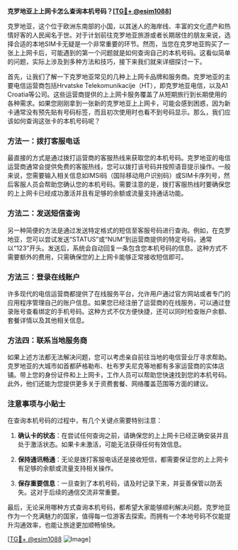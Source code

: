 **克罗地亚上上网卡怎么查询本机号码？[[TG💪+ @esim1088](https://t.me/s/esim1088)]**

克罗地亚，这个位于欧洲东南部的小国，以其迷人的海岸线、丰富的文化遗产和热情好客的人民闻名于世。对于计划前往克罗地亚旅游或者长期居住的朋友来说，选择合适的本地SIM卡无疑是一个非常重要的环节。然而，当您在克罗地亚购买了一张上上网卡后，可能遇到的第一个问题就是如何查询自己的本机号码。这看似简单的问题，实际上涉及到多种方法和技巧，接下来我们就来详细探讨一下。

首先，让我们了解一下克罗地亚常见的几种上上网卡品牌和服务商。克罗地亚的主要电信运营商包括Hrvatske Telekomunikacije（HT），即克罗地亚电信，以及A1 Croatia等公司。这些运营商提供的上上网卡服务覆盖了从短期旅行到长期使用的各种需求。如果您刚刚拿到一张新的克罗地亚上上网卡，可能会感到困惑，因为新卡通常没有预先贴有号码标签，而且初次使用时也看不到号码显示。那么，我们应该如何查询这张卡的本机号码呢？

### 方法一：拨打客服电话

最直接的方式是通过拨打运营商的客服热线来获取您的本机号码。克罗地亚的电信运营商通常会提供免费的客服热线，您可以拨打该号码并按照语音提示操作。一般来说，您需要输入相关信息如IMSI码（国际移动用户识别码）或SIM卡序列号，然后客服人员会帮助您确认您的本机号码。需要注意的是，拨打客服热线时要确保您的上上网卡已经成功激活并且有足够的余额或流量支持通话功能。

### 方法二：发送短信查询

另一种简便的方法是通过发送特定格式的短信至客服号码进行查询。例如，在克罗地亚，您可以尝试发送“STATUS”或“NUM”到运营商提供的特定号码，通常以“123”开头。发送后，系统会自动回复一条包含您本机号码的信息。这种方式不需要额外的费用，只需确保您的上上网卡能够正常接收短信即可。

### 方法三：登录在线账户

许多现代的电信运营商都提供了在线服务平台，允许用户通过官方网站或者专门的应用程序管理自己的账户信息。如果您已经注册了运营商的在线服务，可以通过登录账号查看绑定的手机号码。这种方式不仅方便快捷，还可以同时检查账户余额、套餐详情以及其他相关信息。

### 方法四：联系当地服务商

如果上述方法都无法解决问题，您可以考虑亲自前往当地的电信营业厅寻求帮助。克罗地亚的大城市如首都萨格勒布、杜布罗夫尼克等地都有多家运营商的实体店铺。带上您的身份证件和上上网卡，工作人员可以帮助您快速找到您的本机号码。此外，他们还能为您提供更多关于资费套餐、网络覆盖范围等方面的建议。

### 注意事项与小贴士

在查询本机号码的过程中，有几个关键点需要特别注意：

1. **确认卡的状态**：在尝试任何查询之前，请确保您的上上网卡已经正确安装并且处于激活状态。如果卡未激活，可能无法获得任何有效信息。
   
2. **保持通讯畅通**：无论是拨打客服电话还是接收短信，都需要保证您的上上网卡有足够的余额或流量支持相关操作。

3. **保存重要信息**：一旦查到了本机号码，请及时记录下来，并妥善保管以防丢失。这对于后续的通信交流非常重要。

最后，无论采用哪种方式查询本机号码，都希望大家能够顺利解决问题。克罗地亚作为一个充满魅力的国家，值得每一位游客去探索。而拥有一个本地号码不仅能提升沟通效率，也能让旅途更加顺畅愉快。

[[TG💪+ @esim1088](https://t.me/s/esim1088) ![Image](https://i.postimg.cc/4NQfJmqS/Snipaste-2025-05-13-00-14-12.png)]